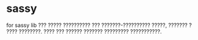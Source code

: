 # sassy
for sassy lib
??? ????? ?????????? ??? ???????-?????????? ?????, ??????? ? ???? ????????.
???? ??? ?????? ??????? ????????? ???????????.
